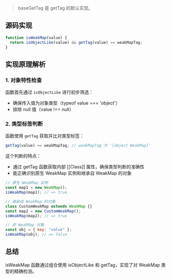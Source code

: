 > baseGetTag 是 getTag 的默认实现。

## 源码实现

```js
function isWeakMap(value) {
  return isObjectLike(value) && getTag(value) == weakMapTag;
}
```

## 实现原理解析

### 1. 对象特性检查

函数首先通过 `isObjectLike` 进行初步筛选：

- 确保传入值为对象类型（typeof value === 'object'）
- 排除 null 值（value !== null）

### 2. 类型标签判断

函数使用 `getTag` 获取并比对类型标签：

```js
getTag(value) == weakMapTag; // weakMapTag 为 '[object WeakMap]'
```

这个判断的特点：

- 通过 getTag 函数获取内部 [[Class]] 属性，确保类型判断的准确性
- 能正确识别原生 WeakMap 实例和继承自 WeakMap 的对象

```js
// 原生 WeakMap 实例
const map1 = new WeakMap();
isWeakMap(map1); // => true

// 继承自 WeakMap 的对象
class CustomWeakMap extends WeakMap {}
const map2 = new CustomWeakMap();
isWeakMap(map2); // => true

// 非 WeakMap 对象
const obj = { key: "value" };
isWeakMap(obj); // => false
```

## 总结

isWeakMap 函数通过组合使用 isObjectLike 和 getTag，实现了对 WeakMap 类型的精确检测。
